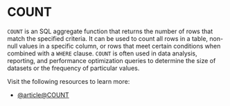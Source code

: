 # COUNT

`COUNT` is an SQL aggregate function that returns the number of rows that match the specified criteria. It can be used to count all rows in a table, non-null values in a specific column, or rows that meet certain conditions when combined with a `WHERE` clause. `COUNT` is often used in data analysis, reporting, and performance optimization queries to determine the size of datasets or the frequency of particular values.

Visit the following resources to learn more:

- [@article@COUNT](https://www.w3schools.com/sql/sql_count.asp)